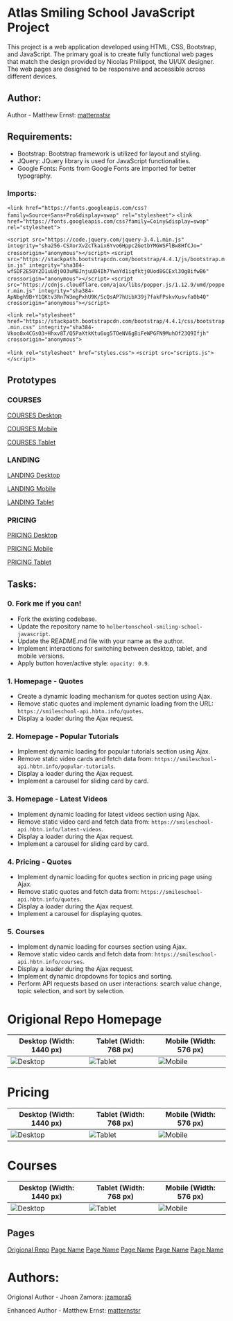# Atlas Smiling School JavaScript Project

This project is a web application developed using HTML, CSS, Bootstrap, and JavaScript. The primary goal is to create fully functional web pages that match the design provided by Nicolas Philippot, the UI/UX designer. The web pages are designed to be responsive and accessible across different devices.

## Author:

Author - Matthew Ernst: [matternstsr](https://github.com/matternstsr)


## Requirements:

- Bootstrap: Bootstrap framework is utilized for layout and styling.
- JQuery: JQuery library is used for JavaScript functionalities.
- Google Fonts: Fonts from Google Fonts are imported for better typography.

### Imports:

`<link href="https://fonts.googleapis.com/css?family=Source+Sans+Pro&display=swap" rel="stylesheet">`
`<link href="https://fonts.googleapis.com/css?family=Coiny&display=swap" rel="stylesheet">`

`<script src="https://code.jquery.com/jquery-3.4.1.min.js" integrity="sha256-CSXorXvZcTkaix6Yvo6HppcZGetbYMGWSFlBw8HfCJo=" crossorigin="anonymous"></script>`
`<script src="https://stackpath.bootstrapcdn.com/bootstrap/4.4.1/js/bootstrap.min.js" integrity="sha384-wfSDF2E50Y2D1uUdj0O3uMBJnjuUD4Ih7YwaYd1iqfktj0Uod8GCExl3Og8ifwB6" crossorigin="anonymous"></script>`
`<script src="https://cdnjs.cloudflare.com/ajax/libs/popper.js/1.12.9/umd/popper.min.js" integrity="sha384-ApNbgh9B+Y1QKtv3Rn7W3mgPxhU9K/ScQsAP7hUibX39j7fakFPskvXusvfa0b4Q" crossorigin="anonymous"></script>`

`<link rel="stylesheet" href="https://stackpath.bootstrapcdn.com/bootstrap/4.4.1/css/bootstrap.min.css" integrity="sha384-Vkoo8x4CGsO3+Hhxv8T/Q5PaXtkKtu6ug5TOeNV6gBiFeWPGFN9MuhOf23Q9Ifjh" crossorigin="anonymous">`

`<link rel="stylesheet" href="styles.css">`
`<script src="scripts.js"></script>`


## Prototypes

### COURSES
[COURSES Desktop]((https://github.com/matternstsr/atlas-smiling-school-javascript/blob/master/Screens/Desktop/COURSESD.png))

[COURSES Mobile]((https://github.com/matternstsr/holbertonschool-smiling-school-javascript/Screens/Mobile/COURSESM.png))

[COURSES Tablet]((https://github.com/matternstsr/holbertonschool-smiling-school-javascript/Screens/Tablet/COURSEST.png))

### LANDING
[LANDING Desktop]((https://github.com/matternstsr/holbertonschool-smiling-school-javascript/Screens/Desktop/LANDINGD.png))

[LANDING Mobile]((https://github.com/matternstsr/holbertonschool-smiling-school-javascript/Screens/Mobile/LANDINGM.png))

[LANDING Tablet]((https://github.com/matternstsr/holbertonschool-smiling-school-javascript/Screens/Tablet/LANDINGT.png))

### PRICING
[PRICING Desktop]((https://github.com/matternstsr/holbertonschool-smiling-school-javascript/Screens/Desktop/PRICINGD.png))

[PRICING Mobile]((https://github.com/matternstsr/holbertonschool-smiling-school-javascript/Screens/Mobile/PRICINGM.png))

[PRICING Tablet]((https://github.com/matternstsr/holbertonschool-smiling-school-javascript/Screens/Tablet/PRICINGT.png))


## Tasks:

### 0. Fork me if you can!

- Fork the existing codebase.
- Update the repository name to `holbertonschool-smiling-school-javascript`.
- Update the README.md file with your name as the author.
- Implement interactions for switching between desktop, tablet, and mobile versions.
- Apply button hover/active style: `opacity: 0.9`.

### 1. Homepage - Quotes

- Create a dynamic loading mechanism for quotes section using Ajax.
- Remove static quotes and implement dynamic loading from the URL: `https://smileschool-api.hbtn.info/quotes`.
- Display a loader during the Ajax request.

### 2. Homepage - Popular Tutorials

- Implement dynamic loading for popular tutorials section using Ajax.
- Remove static video cards and fetch data from: `https://smileschool-api.hbtn.info/popular-tutorials`.
- Display a loader during the Ajax request.
- Implement a carousel for sliding card by card.

### 3. Homepage - Latest Videos

- Implement dynamic loading for latest videos section using Ajax.
- Remove static video card and fetch data from: `https://smileschool-api.hbtn.info/latest-videos`.
- Display a loader during the Ajax request.
- Implement a carousel for sliding card by card.

### 4. Pricing - Quotes

- Implement dynamic loading for quotes section in pricing page using Ajax.
- Remove static quotes and fetch data from: `https://smileschool-api.hbtn.info/quotes`.
- Display a loader during the Ajax request.
- Implement a carousel for displaying quotes.

### 5. Courses

- Implement dynamic loading for courses section using Ajax.
- Remove static video cards and fetch data from: `https://smileschool-api.hbtn.info/courses`.
- Display a loader during the Ajax request.
- Implement dynamic dropdowns for topics and sorting.
- Perform API requests based on user interactions: search value change, topic selection, and sort by selection.

# Origional Repo Homepage

| **Desktop (Width: 1440 px)**                              | **Tablet (Width: 768 px)**                              | **Mobile (Width: 576 px)**                              |
| --------------------------------------------------------- | ------------------------------------------------------- | ------------------------------------------------------- |
| ![Desktop](https://i.ibb.co/pKGgC0J/Homepage-Desktop.png) | ![Tablet](https://i.ibb.co/6XBLwf9/Homepage-Tablet.png) | ![Mobile](https://i.ibb.co/NVBK21F/Homepage-Mobile.png) |

# Pricing

| **Desktop (Width: 1440 px)**                             | **Tablet (Width: 768 px)**                             | **Mobile (Width: 576 px)**                             |
| -------------------------------------------------------- | ------------------------------------------------------ | ------------------------------------------------------ |
| ![Desktop](https://i.ibb.co/RvSJ2YS/Pricing-Desktop.png) | ![Tablet](https://i.ibb.co/Gkvsf0Y/Pricing-Tablet.png) | ![Mobile](https://i.ibb.co/6RwmYck/Pricing-Mobile.png) |

# Courses

| **Desktop (Width: 1440 px)**                             | **Tablet (Width: 768 px)**                             | **Mobile (Width: 576 px)**                             |
| -------------------------------------------------------- | ------------------------------------------------------ | ------------------------------------------------------ |
| ![Desktop](https://i.ibb.co/y51S3HX/Courses-Desktop.png) | ![Tablet](https://i.ibb.co/28qK1g0/Courses-Tablet.png) | ![Mobile](https://i.ibb.co/f8zNgkx/Courses-Mobile.png) |

## Pages

[Origional Repo](https://github.com/jzamora5/holberton-smiling-school)
[Page Name](link)
[Page Name](link)
[Page Name](link)
[Page Name](link)
[Page Name](link)


# Authors:

Origional Author - Jhoan Zamora: [jzamora5](https://github.com/jzamora5)

Enhanced Author - Matthew Ernst: [matternstsr](https://github.com/matternstsr)
